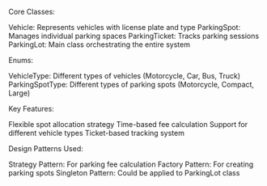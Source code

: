 Core Classes:

Vehicle: Represents vehicles with license plate and type
ParkingSpot: Manages individual parking spaces
ParkingTicket: Tracks parking sessions
ParkingLot: Main class orchestrating the entire system


Enums:

VehicleType: Different types of vehicles (Motorcycle, Car, Bus, Truck)
ParkingSpotType: Different types of parking spots (Motorcycle, Compact, Large)


Key Features:

Flexible spot allocation strategy
Time-based fee calculation
Support for different vehicle types
Ticket-based tracking system


Design Patterns Used:

Strategy Pattern: For parking fee calculation
Factory Pattern: For creating parking spots
Singleton Pattern: Could be applied to ParkingLot class